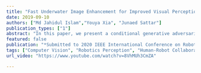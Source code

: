 ```yaml
---
title: "Fast Underwater Image Enhancement for Improved Visual Perception"
date: 2019-09-10
authors: ["Md Jahidul Islam","Youya Xia", "Junaed Sattar"]
publication_types: ["1"]
abstract: "In this paper, we present a conditional generative adversarial network-based model for underwater image enhancement in real-time. In order to supervise the adversarial training, we formulate an objective function that evaluates the perceptual image quality based on its global content, color, and local style information. In addition, we present EUVP, a large-scale dataset of a paired and an unpaired collection of underwater images (of poor and good quality) that are captured using seven different cameras over various visibility conditions during oceanic explorations and human-robot collaborative experiments. Furthermore, we perform a number of qualitative and quantitative evaluations which suggest that the proposed model can learn to enhance the quality of underwater images from both paired and unpaired training. More importantly, the enhanced images provide improved performances for several standard models for underwater object detection and human pose estimation; hence, the proposed model can be used as an image processing pipeline by visually-guided underwater robots in real-time applications."
featured: false
publication: "*Submitted to 2020 IEEE International Conference on Robotics and Automation*"
tags: ["Computer Vision", "Robotics Perception", "Human-Robot Collaboration", "Underwater Robotics"]
url_video: "https://www.youtube.com/watch?v=8VhMUh3CmZA"

---
```


